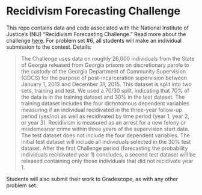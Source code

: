 # Recidivism Forecasting Challenge

This repo contains data and code associated with the National Institute of Justice’s (NIJ) “Recidivism Forecasting Challenge.” Read more about the challenge [here](https://data.ojp.usdoj.gov/stories/s/NIJ-s-Recidivism-Challenge-Overview-and-Term-of-Us/gyxv-98b2/). For problem set #6, all students will make an individual submission to the contest. Details:

> The Challenge uses data on roughly 26,000 individuals from the State of Georgia released from Georgia prisons on discretionary parole to the custody of the Georgia Department of Community Supervision (GDCS) for the purpose of post-incarceration supervision between January 1, 2013 and December 31, 2015. This dataset is split into two sets, training and test. We used a 70/30 split, indicating that 70% of the data is in the training dataset and 30% in the test dataset. The training dataset includes the four dichotomous dependent variables measuring if an individual recidivated in the three-year follow-up period (yes/no) as well as recidivated by time period (year 1, year 2, or year 3). Recidivism is measured as an arrest for a new felony or misdemeanor crime within three years of the supervision start date. The test dataset does not include the four dependent variables. The initial test dataset will include all individuals selected in the 30% test dataset. After the first Challenge period (forecasting the probability individuals recidivated year 1) concludes, a second test dataset will be released containing only those individuals that did not recidivate year 1.

Students will also submit their work to Gradescope, as with any other problem set.

